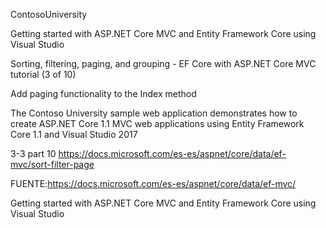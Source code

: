 ContosoUniversity

Getting started with ASP.NET Core MVC and Entity Framework Core using Visual Studio

Sorting, filtering, paging, and grouping - EF Core with ASP.NET Core MVC tutorial (3 of 10)

Add paging functionality to the Index method

The Contoso University sample web application demonstrates how to create ASP.NET Core 1.1 MVC web applications using Entity Framework Core 1.1 and Visual Studio 2017


3-3 part 10
https://docs.microsoft.com/es-es/aspnet/core/data/ef-mvc/sort-filter-page

FUENTE:https://docs.microsoft.com/es-es/aspnet/core/data/ef-mvc/





Getting started with ASP.NET Core MVC and Entity Framework Core using Visual Studio
